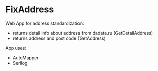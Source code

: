 # FixAddress
Web App for address standardization:

- returns detail info about address from dadata.ru (GetDetailAddress)
- returns address and post code (GetAddress)

App uses:

- AutoMapper
- Serilog

